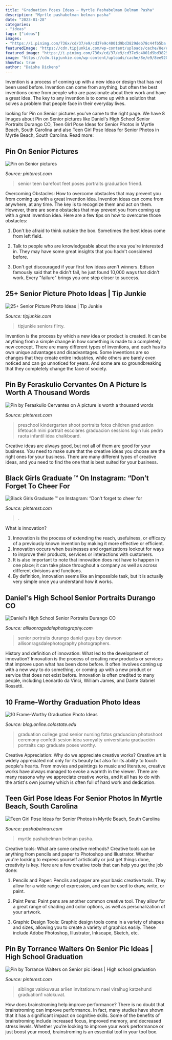 ```yaml
---
title: "Graduation Poses Ideas ~ Myrtle Pashabelman Belman Pasha"
description: "Myrtle pashabelman belman pasha"
date: "2023-01-28"
categories:
- "ideas"
tags: ["ideas"]
images:
- "https://i.pinimg.com/736x/cd/37/e9/cd37e9c4001d9bd3829deb78c44fb5ba.jpg"
featuredImage: "https://cdn.tipjunkie.com/wp-content/uploads/cache/8e/e9/8ee9202f3d5a20e7392144d337894eca.jpg"
featured_image: "https://i.pinimg.com/736x/cd/37/e9/cd37e9c4001d9bd3829deb78c44fb5ba.jpg"
image: "https://cdn.tipjunkie.com/wp-content/uploads/cache/8e/e9/8ee9202f3d5a20e7392144d337894eca.jpg"
ShowToc: true
author: "Daisha Dickens"
---
```



Invention is a process of coming up with a new idea or design that has not been used before. Invention can come from anything, but often the best inventions come from people who are passionate about their work and have a great idea. The key to any invention is to come up with a solution that solves a problem that people face in their everyday lives.

	

		
looking for Pin on Senior pictures you've came to the right page. We have 8 Images about Pin on Senior pictures like Daniel&#039;s High School Senior Portraits Durango CO, Teen Girl Pose Ideas for Senior Photos in Myrtle Beach, South Carolina and also Teen Girl Pose Ideas for Senior Photos in Myrtle Beach, South Carolina. Read more:
		
    
## Pin On Senior Pictures

<img loading=lazy src="https://i.pinimg.com/736x/60/b5/34/60b53499f05c6f18b2a521ac5ff2ef95--graduation-gifts-graduation-ideas.jpg" onerror="this.onerror=null;this.src='https://tse2.mm.bing.net/th?id=OIP.ewDlc83HEPuNBMFbAFjoMAHaLH&amp;pid=15.1';" alt="Pin on Senior pictures">

_Source: pinterest.com_

>senior teen barefoot feet poses portraits graduation friend. 

	

Overcoming Obstacles: How to overcome obstacles that may prevent you from coming up with a great invention idea.
Invention ideas can come from anywhere, at any time. The key is to recognize them and act on them. However, there are some obstacles that may prevent you from coming up with a great invention idea. Here are a few tips on how to overcome those obstacles:
1) Don't be afraid to think outside the box. Sometimes the best ideas come from left field.

2) Talk to people who are knowledgeable about the area you're interested in. They may have some great insights that you hadn't considered before.

3) Don't get discouraged if your first few ideas aren't winners. Edison famously said that he didn't fail, he just found 10,000 ways that didn't work. Every "failure" brings you one step closer to success.

    
## 25+ Senior Picture Photo Ideas | Tip Junkie

<img loading=lazy src="https://cdn.tipjunkie.com/wp-content/uploads/cache/8e/e9/8ee9202f3d5a20e7392144d337894eca.jpg" onerror="this.onerror=null;this.src='https://tse2.mm.bing.net/th?id=OIP._XuYRP_Xhb9icJDODTVipAHaLJ&amp;pid=15.1';" alt="25+ Senior Picture Photo Ideas | Tip Junkie">

_Source: tipjunkie.com_

>tipjunkie seniors flirty. 

	

Invention is the process by which a new idea or product is created. It can be anything from a simple change in how something is made to a completely new concept. There are many different types of inventions, and each has its own unique advantages and disadvantages. Some inventions are so changes that they create entire industries, while others are barely even noticed and can go unnoticed for years. And some are so groundbreaking that they completely change the face of society.

    
## Pin By Feraskulio Cervantes On A Picture Is Worth A Thousand Words

<img loading=lazy src="https://i.pinimg.com/originals/44/0b/89/440b89b7ec9236239182cc094de05355.jpg" onerror="this.onerror=null;this.src='https://tse1.mm.bing.net/th?id=OIP.494x3dk6Usn34FU8XxANvAHaMT&amp;pid=15.1';" alt="Pin by Feraskulio Cervantes on A picture is worth a thousand words">

_Source: pinterest.com_

>preschool kindergarten shoot portraits fotos children graduation lifetouch mini portrait escolares graduacion sessions login luis pedro raota infantil idea chalkboard. 

	

Creative ideas are always good, but not all of them are good for your business. You need to make sure that the creative ideas you choose are the right ones for your business. There are many different types of creative ideas, and you need to find the one that is best suited for your business.

    
## Black Girls Graduate ™ On Instagram: “Don’t Forget To Cheer For

<img loading=lazy src="https://i.pinimg.com/736x/d7/21/f2/d721f228becfd07b58daf171ec73f89b.jpg" onerror="this.onerror=null;this.src='https://tse2.mm.bing.net/th?id=OIP.caUXbHCkTTUgMK0kqSvX5QHaI3&amp;pid=15.1';" alt="Black Girls Graduate ™ on Instagram: “Don’t forget to cheer for">

_Source: pinterest.com_

>. 

	

What is innovation?
1. Innovation is the process of extending the reach, usefulness, or efficacy of a previously known invention by making it more effective or efficient.
2. Innovation occurs when businesses and organizations lookout for ways to improve their products, services or interactions with customers.
3. It is also important to note that innovation does not have to happen in one place; it can take place throughout a company as well as across different divisions and functions.
4. By definition, innovation seems like an impossible task, but it is actually very simple once you understand how it works.

    
## Daniel&#039;s High School Senior Portraits Durango CO

<img loading=lazy src="http://allisonragsdalephotography.com/wp-content/uploads/2014/12/DSC5309.jpg" onerror="this.onerror=null;this.src='https://tse1.mm.bing.net/th?id=OIP.IVuEEQ1KTgzssfLC9Mls5QHaLI&amp;pid=15.1';" alt="Daniel&#039;s High School Senior Portraits Durango CO">

_Source: allisonragsdalephotography.com_

>senior portraits durango daniel guys boy dawson allisonragsdalephotography photographers. 

	

History and definition of innovation: What led to the development of innovation?
Innovation is the process of creating new products or services that improve upon what has been done before. It often involves coming up with a new way to do something, or coming up with a new product or service that does not exist before. Innovation is often credited to many people, including Leonardo da Vinci, William James, and Dante Gabriel Rossetti.

    
## 10 Frame-Worthy Graduation Photo Ideas

<img loading=lazy src="https://blog.online.colostate.edu/wp-content/uploads/2016/05/Confetti.jpg" onerror="this.onerror=null;this.src='https://tse1.mm.bing.net/th?id=OIP.NOet6GHUsBu45T2gRR5a9gHaLH&amp;pid=15.1';" alt="10 Frame-Worthy Graduation Photo Ideas">

_Source: blog.online.colostate.edu_

>graduation college grad senior nursing fotos graduacion photoshoot ceremony confetti sesion idea soroyalty universitaria graduación portraits cap graduate poses worthy. 

	

Creative Appreciation: Why do we appreciate creative works?
Creative art is widely appreciated not only for its beauty but also for its ability to touch people's hearts. From movies and paintings to music and literature, creative works have always managed to evoke a warmth in the viewer. There are many reasons why we appreciate creative works, and it all has to do with the artist's own journey which is often full of hard work and dedication.

    
## Teen Girl Pose Ideas For Senior Photos In Myrtle Beach, South Carolina

<img loading=lazy src="https://pashabelman.com/wp-content/uploads/2020/01/23-26322-post/Teen-Girl-Pose-Ideas-for-Senior-Photos-in-Myrtle-Beach-by-Top-High-School-Senor-Photographer-Pasha-Belman-5.jpg" onerror="this.onerror=null;this.src='https://tse2.mm.bing.net/th?id=OIP.G_aqEVs-fDWthAwuLhXjRwHaJ4&amp;pid=15.1';" alt="Teen Girl Pose Ideas for Senior Photos in Myrtle Beach, South Carolina">

_Source: pashabelman.com_

>myrtle pashabelman belman pasha. 

	

Creative tools: What are some creative methods?
Creative tools can be anything from pencils and paper to Photoshop and Illustrator. Whether you're looking to express yourself artistically or just get things done, creativity is key. Here are a few creative tools that can help you get the job done:
1. Pencils and Paper: Pencils and paper are your basic creative tools. They allow for a wide range of expression, and can be used to draw, write, or paint.

2. Paint Pens: Paint pens are another common creative tool. They allow for a great range of shading and color options, as well as personalization of your artwork.

3. Graphic Design Tools: Graphic design tools come in a variety of shapes and sizes, allowing you to create a variety of graphics easily. These include Adobe Photoshop, Illustrator, Inkscape, Sketch, etc.

    
## Pin By Torrance Walters On Senior Pic Ideas | High School Graduation

<img loading=lazy src="https://i.pinimg.com/736x/cd/37/e9/cd37e9c4001d9bd3829deb78c44fb5ba.jpg" onerror="this.onerror=null;this.src='https://tse1.mm.bing.net/th?id=OIP.XJ18wiu4S3CTLqi0Ru6xVwHaLH&amp;pid=15.1';" alt="Pin by Torrance Walters on Senior pic ideas | High school graduation">

_Source: pinterest.com_

>siblings valokuvaus arlien invitationurn nael viralhug katzehund graduation1 valokuvat. 

	

How does brainstroming help improve performance?
There is no doubt that brainstroming can improve performance. In fact, many studies have shown that it has a significant impact on cognitive skills. Some of the benefits of brainstroming include increased focus, improved memory, and decreased stress levels. Whether you’re looking to improve your work performance or just boost your mood, brainstroming is an essential tool in your tool box.

